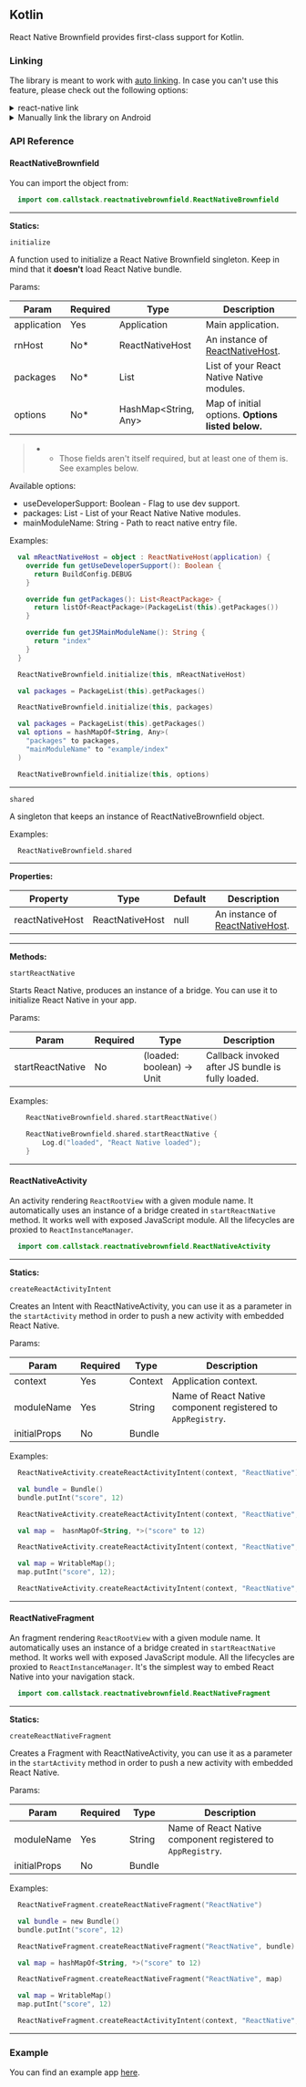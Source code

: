 ## Kotlin

React Native Brownfield provides first-class support for Kotlin.

### Linking

The library is meant to work with [auto linking](https://github.com/react-native-community/cli/blob/master/docs/autolinking.md). In case you can't use this feature, please check out the following options:

<details>
<summary>react-native link</summary>
Run the following command in your terminal:

```bash
  react-native link @callstack/react-native-brownfield
```
</details>

<details>
<summary>Manually link the library on Android</summary>

#### `android/settings.gradle`
```groovy
include ':react-native-brownfield'
project(':react-native-brownfield').projectDir = new File(rootProject.projectDir, '../node_modules/@callstack/react-native-brownfield/android')
```

#### `android/app/build.gradle`
```groovy
dependencies {
   ...
   implementation project(':react-native-brownfield')
}
```

#### `android/app/src/main/.../MainApplication.kt`
On top, where imports are:

```kotlin
import com.callstack.reactnativebrownfield.ReactNativeBrownfieldPackage
```

Add the `ReactNativeBrownfieldPackage` class to your list of exported packages.

```kotlin
val packages = listOf<ReactPackage>(MainReactPackage(), ReactNativeBrownfieldPackage()) 
```
</details>

### API Reference

#### ReactNativeBrownfield

You can import the object from:

```java
  import com.callstack.reactnativebrownfield.ReactNativeBrownfield
```

---

**Statics:**

`initialize`

A function used to initialize a React Native Brownfield singleton. Keep in mind that it **doesn't** load React Native bundle.

Params:

| Param                   | Required | Type                 | Description                                               |
| ----------------------- | -------- | -------------------- | --------------------------------------------------------- |
| application             | Yes      | Application          | Main application.                                         |
| rnHost                  | No*      | ReactNativeHost      | An instance of [ReactNativeHost](https://bit.ly/2ZnwgnA). |
| packages                | No*      | List<ReactPackage>   | List of your React Native Native modules.                 |
| options                 | No*      | HashMap<String, Any> | Map of initial options. __Options listed below.__         |

> * - Those fields aren't itself required, but at least one of them is. See examples below.

Available options:
- useDeveloperSupport: Boolean - Flag to use dev support.
- packages: List<ReactPackage> - List of your React Native Native modules.
- mainModuleName: String - Path to react native entry file.

Examples:

```kotlin
  val mReactNativeHost = object : ReactNativeHost(application) {
    override fun getUseDeveloperSupport(): Boolean {
      return BuildConfig.DEBUG
    }

    override fun getPackages(): List<ReactPackage> {
      return listOf<ReactPackage>(PackageList(this).getPackages())
    }

    override fun getJSMainModuleName(): String {
      return "index"
    }
  }

  ReactNativeBrownfield.initialize(this, mReactNativeHost)
```

```kotlin
  val packages = PackageList(this).getPackages()

  ReactNativeBrownfield.initialize(this, packages)
```

```kotlin
  val packages = PackageList(this).getPackages()
  val options = hashMapOf<String, Any>(
    "packages" to packages, 
    "mainModuleName" to "example/index"
  )

  ReactNativeBrownfield.initialize(this, options)
```

---

`shared`

A singleton that keeps an instance of ReactNativeBrownfield object.

Examples: 

```kotlin
  ReactNativeBrownfield.shared
```

---

**Properties:**

| Property        | Type            | Default        | Description                                               |
| --------------- | --------------- | -------------- | --------------------------------------------------------- |
| reactNativeHost | ReactNativeHost | null           | An instance of [ReactNativeHost](https://bit.ly/2ZnwgnA). |

---

**Methods:**

`startReactNative`

Starts React Native, produces an instance of a bridge. You can use it to initialize React Native in your app.

Params:

| Param                   | Required | Type          | Description                                           |
| ----------------------- | -------- | ------------- | ----------------------------------------------------- |
| startReactNative        | No       | (loaded: boolean) -> Unit | Callback invoked after JS bundle is fully loaded.     |

Examples:

```kotlin
    ReactNativeBrownfield.shared.startReactNative()
```

```kotlin
    ReactNativeBrownfield.shared.startReactNative {
        Log.d("loaded", "React Native loaded");
    }
```

---

#### ReactNativeActivity

An activity rendering `ReactRootView` with a given module name.  It automatically uses an instance of a bridge created in `startReactNative` method. It works well with exposed JavaScript module. All the lifecycles are proxied to `ReactInstanceManager`.

```kotlin
  import com.callstack.reactnativebrownfield.ReactNativeActivity
```

---

**Statics:**

`createReactActivityIntent`

Creates an Intent with ReactNativeActivity, you can use it as a parameter in the `startActivity` method in order to push a new activity with embedded React Native.

Params:

| Param                   | Required | Type                 | Description                                                 |
| ----------------------- | -------- | ------------------------------------------- | ----------------------------------------------------------- |
| context                 | Yes      | Context                                     | Application context.                                        |
| moduleName              | Yes      | String                                      | Name of React Native component registered to `AppRegistry`. |
| initialProps            | No       | Bundle || HashMap<String, *> || ReadableMap | Initial properties to be passed to React Native component.  |

Examples: 

```kotlin
  ReactNativeActivity.createReactActivityIntent(context, "ReactNative")
```

```kotlin
  val bundle = Bundle()
  bundle.putInt("score", 12)

  ReactNativeActivity.createReactActivityIntent(context, "ReactNative", bundle)
```

```kotlin
  val map =  hasnMapOf<String, *>("score" to 12)

  ReactNativeActivity.createReactActivityIntent(context, "ReactNative", map)
```

```kotlin
  val map = WritableMap();
  map.putInt("score", 12);

  ReactNativeActivity.createReactActivityIntent(context, "ReactNative", map)
```

---

#### ReactNativeFragment

An fragment rendering `ReactRootView` with a given module name.  It automatically uses an instance of a bridge created in `startReactNative` method. It works well with exposed JavaScript module. All the lifecycles are proxied to `ReactInstanceManager`. It's the simplest way to embed React Native into your navigation stack.

```kotlin
  import com.callstack.reactnativebrownfield.ReactNativeFragment
```

---

**Statics:**

`createReactNativeFragment`

Creates a Fragment with ReactNativeActivity, you can use it as a parameter in the `startActivity` method in order to push a new activity with embedded React Native.

Params:

| Param                   | Required | Type                 | Description                                                 |
| ----------------------- | -------- | ------------------------------------------- | ----------------------------------------------------------- |
| moduleName              | Yes      | String                                      | Name of React Native component registered to `AppRegistry`. |
| initialProps            | No       | Bundle || HashMap<String, *> || ReadableMap | Initial properties to be passed to React Native component.  |

Examples: 

```kotlin
  ReactNativeFragment.createReactNativeFragment("ReactNative")
```

```kotlin
  val bundle = new Bundle()
  bundle.putInt("score", 12)

  ReactNativeFragment.createReactNativeFragment("ReactNative", bundle)
```

```kotlin
  val map = hashMapOf<String, *>("score" to 12)

  ReactNativeFragment.createReactNativeFragment("ReactNative", map)
```

```kotlin
  val map = WritableMap()
  map.putInt("score", 12)

  ReactNativeFragment.createReactActivityIntent(context, "ReactNative", map)
```

---

### Example

You can find an example app [here](../example/java).


